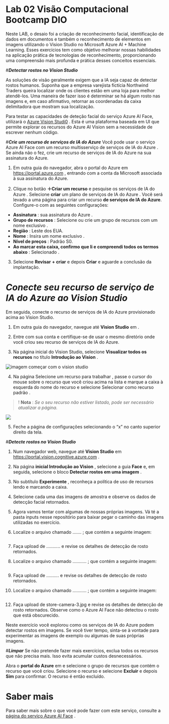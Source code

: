 # Lab 02 Visão Computacional Bootcamp DIO 

Neste LAB, o desaio foi a criação de reconhecimento facial, identificação de dados em documentos e também o reconhecimento de elementos em imagens utilizando o Vision Studio no Microsoft Azure AI + Machine Learning. Esses exercícios tem como objetivo melhorar nossas habilidades na aplicação prática de tecnologias de reconhecimento, proporcionando uma compreensão mais profunda e prática desses conceitos essenciais.


#***Detectar rostos no Vision Studio***

As soluções de visão geralmente exigem que a IA seja capaz de detectar rostos humanos. Suponha que a empresa varejista fictícia Northwind Traders queira localizar onde os clientes estão em uma loja para melhor atendê-los. Uma maneira de fazer isso é determinar se há algum rosto nas imagens e, em caso afirmativo, retornar as coordenadas da caixa delimitadora que mostram sua localização.

Para testar as capacidades de deteção facial do serviço Azure AI Face, utilizará o [Azure Vision Studi0](https://portal.vision.cognitive.azure.com/gallery/featured) . Esta é uma plataforma baseada em UI que permite explorar os recursos do Azure AI Vision sem a necessidade de escrever nenhum código.

#***Crie um recurso de serviços de IA do Azure***
Você pode usar o serviço Azure AI Face com um recurso multisserviço de serviços de IA do Azure . Se ainda não o fez, crie um recurso de serviços de IA do Azure na sua assinatura do Azure.

1. Em outra guia do navegador, abra o portal do Azure em https://portal.azure.com , entrando com a conta da Microsoft associada à sua assinatura do Azure.

2. Clique no botão **＋Criar um recurso** e pesquise os serviços de IA do Azure . Selecione **criar** um plano de serviços de IA do Azure . Você será levado a uma página para criar um recurso **de serviços de IA do Azure**. Configure-o com as seguintes configurações:

  + **Assinatura** : sua assinatura do Azure .
  + **Grupo de recursos** : Selecione ou crie um grupo de recursos com um nome exclusivo .
  + **Região** : Leste dos EUA.
  + **Nome** : Insira um nome exclusivo .
  + **Nível de preços** : Padrão S0.
  + **Ao marcar esta caixa, confirmo que li e compreendi todos os termos abaixo** : Selecionado .

3. Selecione **Revisar** **+ criar** e depois **Criar** e aguarde a conclusão da implantação.

# ***Conecte seu recurso de serviço de IA do Azure ao Vision Studio***

Em seguida, conecte o recurso de serviços de IA do Azure provisionado acima ao Vision Studio.

1. Em outra guia do navegador, navegue até **Vision Studio** em [](https://portal.vision.cognitive.azure.com).

2. Entre com sua conta e certifique-se de usar o mesmo diretório onde você criou seu recurso de serviços de IA do Azure.

3. Na página inicial do Vision Studio, selecione **Visualizar todos os recursos** no título **Introdução ao Vision** .
   
![imagem começar com o vision studio](https://microsoftlearning.github.io/mslearn-ai-fundamentals/Instructions/Labs/media/analyze-images-vision/vision-resources.png)

4. Na página Selecione um recurso para trabalhar , passe o cursor do mouse sobre o recurso que você criou acima na lista e marque a caixa à esquerda do nome do recurso e selecione Selecionar como recurso padrão .

> ! **Nota** : *Se o seu recurso não estiver listado, pode ser necessário atualizar a página.*

![](https://microsoftlearning.github.io/mslearn-ai-fundamentals/Instructions/Labs/media/analyze-images-vision/default-resource.png)

5. Feche a página de configurações selecionando o “x” no canto superior direito da tela.

#***Detecte rostos no Vision Studio***

1. Num navegador web, navegue até **Vision Studio** em https://portal.vision.cognitive.azure.com .

2. Na página **inicial Introdução ao Vision** , selecione a guia **Face** e, em seguida, selecione o bloco **Detectar rostos em uma imagem** .

3. No subtítulo **Experimente** , reconheça a política de uso de recursos lendo e marcando a caixa.

4. Selecione cada uma das imagens de amostra e observe os dados de detecção facial retornados.

5. Agora vamos tentar com algumas de nossas próprias imagens. Vá té a pasta inputs nesse repositório para baixar pegar o caminho das imagens utilizadas no exercício. 

6. Localize o arquivo chamado ....... ; que contém a seguinte imagem:

![]()

7. Faça upload de ........... e revise os detalhes de detecção de rosto retornados.

8. Localize o arquivo chamado ........... ; que contém a seguinte imagem:

![]()

9. Faça upload de .......... e revise os detalhes de detecção de rosto retornados.

10. Localize o arquivo chamado ........... ; que contém a seguinte imagem:

![]()

12. Faça upload de store-camera-3.jpg e revise os detalhes de detecção de rosto retornados. Observe como o Azure AI Face não detectou o rosto que está obscurecido.

Neste exercício você explorou como os serviços de IA do Azure podem detectar rostos em imagens. Se você tiver tempo, sinta-se à vontade para experimentar as imagens de exemplo ou algumas de suas próprias imagens.

#***Limpar***
Se não pretende fazer mais exercícios, exclua todos os recursos que não precisa mais. Isso evita acumular custos desnecessários.

Abra o **portal do Azure** em [](https://portal.azure.com) e selecione o grupo de recursos que contém o recurso que você criou.
Selecione o recurso e selecione **Excluir** e depois **Sim** para confirmar. O recurso é então excluído.

# **Saber mais**
Para saber mais sobre o que você pode fazer com este serviço, consulte a [página do serviço Azure AI Face](https://learn.microsoft.com/pt-br/azure/ai-services/computer-vision/overview-identity) .
